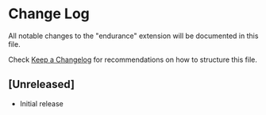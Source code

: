 # Change Log

All notable changes to the "endurance" extension will be documented in this file.

Check [Keep a Changelog](http://keepachangelog.com/) for recommendations on how to structure this file.

## [Unreleased]

- Initial release
